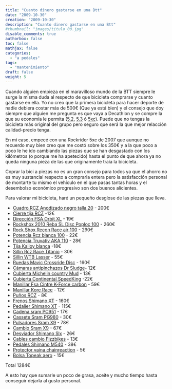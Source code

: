 ```yaml
---
title: "Cuanto dinero gastarse en una Btt"
date: "2009-10-30"
creation: "2009-10-30"
description: "Cuanto dinero gastarse en una Btt"
#thumbnail: "images/titulo_00.jpg"
disable_comments: true
authorbox: false
toc: false
mathjax: false
categories:
  - "a pedales"
tags:
  - "mantenimiento"
draft: false
weight: 5
---
```

Cuando alguien empieza en el maravilloso mundo de la BTT siempre le surge la misma duda al respecto de que bicicleta comprarse y cuanto gastarse en ella. Yo no creo que la primera bicicleta para hacer deporte de nadie debiera costar más de 500€ (Que ya está bien) y el consejo que doy siempre que alguien me pregunta es que vaya a Decathlon y se compre la que su economía le permita ([5.2][1], [5.3][2] ó [5xc][3]). Puede que no tengas la bicicleta más original del grupo pero seguro que será la que mejor relacción calidad-precio tenga.

En mi caso, empecé con una Rockrider 5xc de 2007 que aunque no recuerdo muy bien creo que me costó sobre los 350€ y a la que poco a poco le he ido cambiando las piezas que se han desgastado con los kilómetros (o porque me ha apetecido) hasta el punto de que ahora ya no queda ninguna pieza de las que originamente traía la bicicleta.

Coprar la bici a piezas no es un gran consejo para todos ya que el ahorro no es muy sustancial respecto a comprarla entera pero la satisfacción personal de montarte tu mismo el vehículo en el que pasas tantas horas y el desembolso económico progresivo son dos buenos alicientes.

Para valorar mi bicicleta, haré un pequeño desglose de las piezas que lleva.

* [Cuadro RCZ Anodizado negro talla 20][4] - 200€
* [Cierre tija RCZ][5] -12€
* [Dirección FSA Orbit XL][6] - 19€
* [Rockshox 2010 Reba SL Disc Poploc 100][7] - 260€
* [Rock Shox Recon Race air 100][8] - 290€
* [Potencia Rcz blanca 100][9] - 22€
* [Potencia Truvativ AKA 110][10] - 28€
* [Tija Kalloy blanca][11] -18€
* [Sillin Rcz Race Titanio][12] - 30€
* [Sillin WTB Lasser][13] - 55€
* [Ruedas Mavic Crossride Disc][14] - 160€
* [Cámaras antipinchazos Dr Sludge][15]- 12€
* [Cubierta Michelin country Mud][16] - 13€
* [Cubierta Continental SpeedKing][17] -22€
* [Manillar Fsa Cintre K-Force carbon][18] - 59€
* [Manillar Kore Race][19] - 12€
* [Puños RCZ][20] - 8€
* [Frenos Shimano XT][21] - 160€
* [Pedalier Shimano XT][22] - 115€
* [Cadena sram PC951][23] - 17€
* [Cassete Sram PG980][24] - 30€
* [Pulsadores Sram X9][25] - 78€
* [Cambio Sram X9][26] - 67€
* [Desviador Shimano Slx][27] - 26€
* [Cables cambio Fizzbikes][28] - 13€
* [Pedales Shimano M540][29] - 38€
* [Protector vaina chainreaction][30] - 5€
* [Bolsa Topeak aero][31] - 15€

Total 1284€

A esto hay que sumarle un poco de grasa, aceite y mucho tiempo hasta conseguir dejarla al gusto personal.

 [1]: http://www.decathlon.es/ES/rockrider-5-2-blanco-86533800/
 [2]: http://www.decathlon.es/ES/rockrider-5-3-34973731/
 [3]: http://www.decathlon.es/ES/rockrider-5-xc-64368458/
 [4]: http://www.fizzbikes.com/?topic=listing&cat=89&product=4126
 [5]: http://www.fizzbikes.com/?topic=listing&cat=315&product=6342
 [6]: http://www.fizzbikes.com/?topic=listing&cat=35&product=206
 [7]: http://www.chainreactioncycles.com/Models.aspx?ModelID=40916
 [8]: http://www.bicimania.com/rock-shox-recon-race-solo-negra-2009-p-5003.html
 [9]: http://www.fizzbikes.com/?topic=listing&cat=78&product=7274
 [10]: http://www.fizzbikes.com/?topic=listing&cat=78&product=5444
 [11]: http://www.fizzbikes.com/?topic=listing&cat=83&product=6793
 [12]: http://www.fizzbikes.com/?topic=listing&cat=84&product=6842
 [13]: http://www.chainreactioncycles.com/Models.aspx?ModelID=25693
 [14]: http://www.chainreactioncycles.com/Models.aspx?ModelID=30822
 [15]: http://www.chainreactioncycles.com/Models.aspx?ModelID=7958
 [16]: http://www.chainreactioncycles.com/Models.aspx?ModelID=8543
 [17]: http://www.chainreactioncycles.com/Models.aspx?ModelID=18853
 [18]: http://www.chainreactioncycles.com/Models.aspx?ModelID=2348
 [19]: http://www.chainreactioncycles.com/Models.aspx?ModelID=17605
 [20]: http://www.fizzbikes.com/?topic=listing&cat=81&product=6111
 [21]: http://www.fizzbikes.com/?topic=listing&cat=147&product=1110
 [22]: http://www.fizzbikes.com/?topic=listing&cat=39&product=1007
 [23]: http://www.chainreactioncycles.com/Models.aspx?ModelID=9911
 [24]: http://www.fizzbikes.com/?topic=listing&cat=40&product=66
 [25]: http://www.chainreactioncycles.com/Models.aspx?ModelID=13214
 [26]: http://www.chainreactioncycles.com/Models.aspx?ModelID=13198
 [27]: http://www.fizzbikes.com/?topic=listing&cat=42&product=4251
 [28]: http://www.fizzbikes.com/?topic=listing&cat=49&product=706
 [29]: http://www.chainreactioncycles.com/Models.aspx?ModelID=3760
 [30]: http://www.chainreactioncycles.com/Models.aspx?ModelID=40157
 [31]: http://www.chainreactioncycles.com/Models.aspx?ModelID=7360